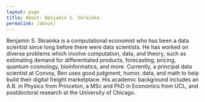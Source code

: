 ```yaml
---
layout: page
title: About: Benjamin S. Skrainka
permalink: /about/
---
```


Benjamin S. Skrainka is a computational economist who has been a data scientist since long before there were data scientists.  He has worked on diverse problems which involve computation, data, and theory, such as estimating demand for differentiated products, forecasting, pricing, quantum cosmology, bioinformatics, and more. Currently, a principal data scientist at Convoy, Ben uses good judgment, humor, data, and math to help build their digital freight marketplace. His academic background includes an A.B. in Physics from Princeton, a MSc and PhD in Economics from UCL, and postdoctoral research at the University of Chicago.


